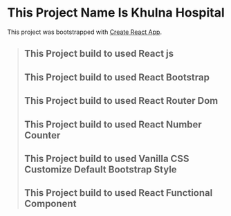 # This Project Name Is Khulna Hospital

This project was bootstrapped with [Create React App](https://github.com/facebook/create-react-app).

> ## This Project build to used React js
>
> ## This Project build to used React Bootstrap
>
> ## This Project build to used React Router Dom
>
> ## This Project build to used React Number Counter
>
> ## This Project build to used Vanilla CSS Customize Default Bootstrap Style
>
> ## This Project build to used React Functional Component
